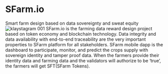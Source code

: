 # SFarm.io
Smart farm design based on data sovereignty and sweat equity 
![klaystagram 001](https://user-images.githubusercontent.com/40231547/58481275-08407e80-8197-11e9-883d-98dd610772af.jpeg)
SFarm.io is the farming data reward design project based on token economy and blockchain technology. 
Data integrity and data availability with end-to-end traceability are the very important properties to SFarm platform 
for all stakeholders.
SFarm mobile dapp is the dashboard to participate, monitor, and predict the crops supply with sovereign identity 
and tamper proof data. When the farmers provide their identity data and farming data and  the validators will 
authorize to be ‘true’, the farmers will get SFT(SFarm Tokens).
